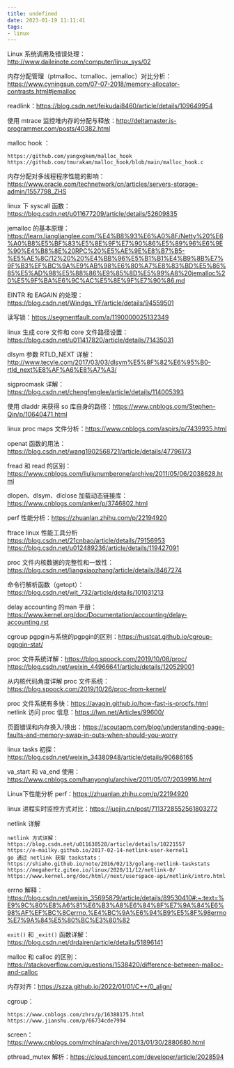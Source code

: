 ```yaml
---
title: undefined
date: 2023-01-19 11:11:41
tags:
- linux
---
```


Linux 系统调用及错误处理： http://www.daileinote.com/computer/linux_sys/02

内存分配管理（ptmalloc、tcmalloc、jemalloc）对比分析：https://www.cyningsun.com/07-07-2018/memory-allocator-contrasts.html#jemalloc

readlink：https://blog.csdn.net/feikudai8460/article/details/109649954

使用 mtrace 监控堆内存的分配与释放：http://deltamaster.is-programmer.com/posts/40382.html

malloc hook ：

```
https://github.com/yangxgkem/malloc_hook 
https://github.com/tmurakam/malloc_hook/blob/main/malloc_hook.c
```

内存分配对多线程程序性能的影响：https://www.oracle.com/technetwork/cn/articles/servers-storage-admin/1557798_ZHS

linux 下 syscall 函数：https://blog.csdn.net/u011677209/article/details/52609835

jemalloc 的基本原理：https://learn.lianglianglee.com/%E4%B8%93%E6%A0%8F/Netty%20%E6%A0%B8%E5%BF%83%E5%8E%9F%E7%90%86%E5%89%96%E6%9E%90%E4%B8%8E%20RPC%20%E5%AE%9E%E8%B7%B5-%E5%AE%8C/12%20%20%E4%BB%96%E5%B1%B1%E4%B9%8B%E7%9F%B3%EF%BC%9A%E9%AB%98%E6%80%A7%E8%83%BD%E5%86%85%E5%AD%98%E5%88%86%E9%85%8D%E5%99%A8%20jemalloc%20%E5%9F%BA%E6%9C%AC%E5%8E%9F%E7%90%86.md

EINTR 和 EAGAIN 的处理：https://blog.csdn.net/Windgs_YF/article/details/94559501

读写锁：https://segmentfault.com/a/1190000025132349

linux 生成 core 文件和 core 文件路径设置：https://blog.csdn.net/u011417820/article/details/71435031

dlsym 参数 RTLD_NEXT 详解：http://www.tecyle.com/2017/03/03/dlsym%E5%8F%82%E6%95%B0-rtld_next%E8%AF%A6%E8%A7%A3/

sigprocmask 详解：https://blog.csdn.net/chengfenglee/article/details/114005393

使用 dladdr 来获得 so 库自身的路径：https://www.cnblogs.com/Stephen-Qin/p/10640471.html

linux proc maps 文件分析：https://www.cnblogs.com/aspirs/p/7439935.html

openat 函数的用法：https://blog.csdn.net/wang1902568721/article/details/47796173

fread 和 read 的区别：https://www.cnblogs.com/liuliunumberone/archive/2011/05/06/2038628.html

dlopen、dlsym、dlclose 加载动态链接库：https://www.cnblogs.com/anker/p/3746802.html

perf 性能分析：https://zhuanlan.zhihu.com/p/22194920

ftrace linux 性能工具分析
https://blog.csdn.net/21cnbao/article/details/79156953
https://blog.csdn.net/u012489236/article/details/119427091

proc 文件内核数据的完整性和一致性：https://blog.csdn.net/liangxiaozhang/article/details/8467274

命令行解析函数（getopt）：https://blog.csdn.net/wit_732/article/details/101031213

delay accounting 的man 手册：https://www.kernel.org/doc/Documentation/accounting/delay-accounting.rst

cgroup pgpgin与系统的pgpgin的区别：https://hustcat.github.io/cgroup-pgpgin-stat/

proc 文件系统详解：https://blog.spoock.com/2019/10/08/proc/
https://blog.csdn.net/weixin_44966641/article/details/120529001

从内核代码角度详解 proc 文件系统：https://blog.spoock.com/2019/10/26/proc-from-kernel/

proc 文件系统有多快：https://avagin.github.io/how-fast-is-procfs.html
netlink 访问 proc 信息：https://lwn.net/Articles/99600/

页面错误和内存换入/换出：https://scoutapm.com/blog/understanding-page-faults-and-memory-swap-in-outs-when-should-you-worry

linux tasks 初探：https://blog.csdn.net/weixin_34380948/article/details/90686165

va_start 和 va_end 使用：https://www.cnblogs.com/hanyonglu/archive/2011/05/07/2039916.html

Linux下性能分析 perf：https://zhuanlan.zhihu.com/p/22194920

linux 进程实时监控方式对比：https://juejin.cn/post/7113728552561803272

netlink 详解
```
netlink 方式详解：https://blog.csdn.net/u011638528/article/details/10221557
https://e-mailky.github.io/2017-02-14-netlink-user-kernel1
go 通过 netlink 获取 taskstats：https://shiaho.github.io/note/2016/02/13/golang-netlink-taskstats
https://megahertz.gitee.io/linux/2020/11/12/netlink-0/
https://www.kernel.org/doc/html//next/userspace-api/netlink/intro.html

```

errno 解释：https://blog.csdn.net/weixin_35695879/article/details/89530410#:~:text=%E9%9C%80%E8%A6%81%E6%B3%A8%E6%84%8F%E7%9A%84%E6%98%AF%EF%BC%8Cerrno,%E4%BC%9A%E6%94%B9%E5%8F%98errno%E7%9A%84%E5%80%BC%E3%80%82

`exit()` 和 `_exit()` 函数详解：https://blog.csdn.net/drdairen/article/details/51896141

malloc 和 calloc 的区别：https://stackoverflow.com/questions/1538420/difference-between-malloc-and-calloc

内存对齐：https://szza.github.io/2022/01/01/C++/0_align/

cgroup：

```
https://www.cnblogs.com/zhrx/p/16388175.html
https://www.jianshu.com/p/66734cde7994
```

screen：https://www.cnblogs.com/mchina/archive/2013/01/30/2880680.html

pthread_mutex 解析：https://cloud.tencent.com/developer/article/2028594

